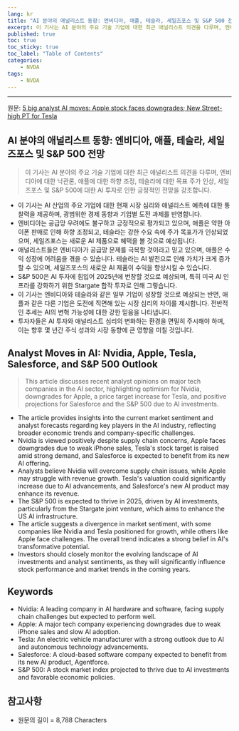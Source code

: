 ```yaml
---
lang: kr
title: "AI 분야의 애널리스트 동향: 엔비디아, 애플, 테슬라, 세일즈포스 및 S&P 500 전망"
excerpt: 이 기사는 AI 분야의 주요 기술 기업에 대한 최근 애널리스트 의견을 다루며, 엔비디아에 대한 낙관론, 애플에 대한 하향 조정, 테슬라에 대한 목표 주가 인상, 세일즈포스 및 S&P 500에 대한 AI 투자로 인한 긍정적인 전망을 강조합니다.
published: true
toc: true
toc_sticky: true
toc_label: "Table of Contents"
categories:
    - NVDA
tags:
    - NVDA
---
```


---

  원문: [5 big analyst AI moves: Apple stock faces downgrades; New Street-high PT for Tesla](https://www.investing.com/news/stock-market-news/5-big-analyst-ai-moves-apple-stock-faces-downgrades-new-streethigh-pt-for-tesla-3830081)

## AI 분야의 애널리스트 동향: 엔비디아, 애플, 테슬라, 세일즈포스 및 S&P 500 전망

> 이 기사는 AI 분야의 주요 기술 기업에 대한 최근 애널리스트 의견을 다루며, 엔비디아에 대한 낙관론, 애플에 대한 하향 조정, 테슬라에 대한 목표 주가 인상, 세일즈포스 및 S&P 500에 대한 AI 투자로 인한 긍정적인 전망을 강조합니다.


- 이 기사는 AI 산업의 주요 기업에 대한 현재 시장 심리와 애널리스트 예측에 대한 통찰력을 제공하며, 광범위한 경제 동향과 기업별 도전 과제를 반영합니다.
- 엔비디아는 공급망 우려에도 불구하고 긍정적으로 평가되고 있으며, 애플은 약한 아이폰 판매로 인해 하향 조정되고, 테슬라는 강한 수요 속에 주가 목표가가 인상되었으며, 세일즈포스는 새로운 AI 제품으로 혜택을 볼 것으로 예상됩니다.
- 애널리스트들은 엔비디아가 공급망 문제를 극복할 것이라고 믿고 있으며, 애플은 수익 성장에 어려움을 겪을 수 있습니다. 테슬라는 AI 발전으로 인해 가치가 크게 증가할 수 있으며, 세일즈포스의 새로운 AI 제품이 수익을 향상시킬 수 있습니다.
- S&P 500은 AI 투자에 힘입어 2025년에 번창할 것으로 예상되며, 특히 미국 AI 인프라를 강화하기 위한 Stargate 합작 투자로 인해 그렇습니다.
- 이 기사는 엔비디아와 테슬라와 같은 일부 기업이 성장할 것으로 예상되는 반면, 애플과 같은 다른 기업은 도전에 직면해 있는 시장 심리의 차이를 제시합니다. 전반적인 추세는 AI의 변혁 가능성에 대한 강한 믿음을 나타냅니다.
- 투자자들은 AI 투자와 애널리스트 심리의 변화하는 환경을 면밀히 주시해야 하며, 이는 향후 몇 년간 주식 성과와 시장 동향에 큰 영향을 미칠 것입니다.

## Analyst Moves in AI: Nvidia, Apple, Tesla, Salesforce, and S&P 500 Outlook

> This article discusses recent analyst opinions on major tech companies in the AI sector, highlighting optimism for Nvidia, downgrades for Apple, a price target increase for Tesla, and positive projections for Salesforce and the S&P 500 due to AI investments.


- The article provides insights into the current market sentiment and analyst forecasts regarding key players in the AI industry, reflecting broader economic trends and company-specific challenges.
- Nvidia is viewed positively despite supply chain concerns, Apple faces downgrades due to weak iPhone sales, Tesla's stock target is raised amid strong demand, and Salesforce is expected to benefit from its new AI offering.
- Analysts believe Nvidia will overcome supply chain issues, while Apple may struggle with revenue growth. Tesla's valuation could significantly increase due to AI advancements, and Salesforce's new AI product may enhance its revenue.
- The S&P 500 is expected to thrive in 2025, driven by AI investments, particularly from the Stargate joint venture, which aims to enhance the US AI infrastructure.
- The article suggests a divergence in market sentiment, with some companies like Nvidia and Tesla positioned for growth, while others like Apple face challenges. The overall trend indicates a strong belief in AI's transformative potential.
- Investors should closely monitor the evolving landscape of AI investments and analyst sentiments, as they will significantly influence stock performance and market trends in the coming years.

## Keywords

- Nvidia: A leading company in AI hardware and software, facing supply chain challenges but expected to perform well.
- Apple: A major tech company experiencing downgrades due to weak iPhone sales and slow AI adoption.
- Tesla: An electric vehicle manufacturer with a strong outlook due to AI and autonomous technology advancements.
- Salesforce: A cloud-based software company expected to benefit from its new AI product, Agentforce.
- S&P 500: A stock market index projected to thrive due to AI investments and favorable economic policies.

## 참고사항

- 원문의 길이 = 8,788 Characters

